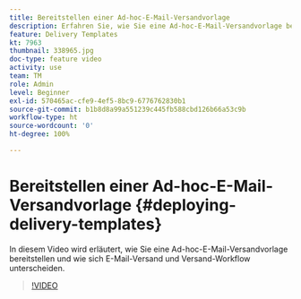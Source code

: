 ```yaml
---
title: Bereitstellen einer Ad-hoc-E-Mail-Versandvorlage
description: Erfahren Sie, wie Sie eine Ad-hoc-E-Mail-Versandvorlage bereitstellen und wie sich E-Mail-Versand und Versand-Workflow unterscheiden.
feature: Delivery Templates
kt: 7963
thumbnail: 338965.jpg
doc-type: feature video
activity: use
team: TM
role: Admin
level: Beginner
exl-id: 570465ac-cfe9-4ef5-8bc9-6776762830b1
source-git-commit: b1b8d8a99a551239c445fb588cbd126b66a53c9b
workflow-type: ht
source-wordcount: '0'
ht-degree: 100%

---
```


# Bereitstellen einer Ad-hoc-E-Mail-Versandvorlage {#deploying-delivery-templates}

In diesem Video wird erläutert, wie Sie eine Ad-hoc-E-Mail-Versandvorlage bereitstellen und wie sich E-Mail-Versand und Versand-Workflow unterscheiden.

>[!VIDEO](https://video.tv.adobe.com/v/338965?quality=12&learn=on)
